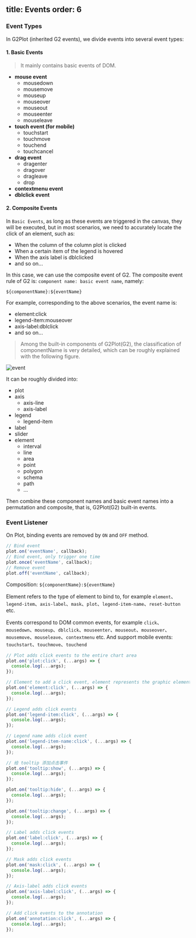 

## title: Events&#xA;order: 6

### Event Types

In G2Plot (inherited G2 events), we divide events into several event types:

#### 1. Basic Events

> It mainly contains basic events of DOM.

*   **mouse event**
    *   mousedown
    *   mousemove
    *   mouseup
    *   mouseover
    *   mouseout
    *   mouseenter
    *   mouseleave
*   **touch event (for mobile)**
    *   touchstart
    *   touchmove
    *   touchend
    *   touchcancel
*   **drag event**
    *   dragenter
    *   dragover
    *   dragleave
    *   drop
*   **contextmenu event**
*   **dblclick event**

#### 2. Composite Events

In `Basic Events`, as long as these events are triggered in the canvas, they will be executed, but in most scenarios, we need to accurately locate the click of an element, such as:

*   When the column of the column plot is clicked
*   When a certain item of the legend is hovered
*   When the axis label is dblclicked
*   and so on...

In this case, we can use the composite event of G2. The composite event rule of G2 is: `component name: basic event name`, namely:

```sign
${componentName}:${eventName}
```

For example, corresponding to the above scenarios, the event name is:

*   element:click
*   legend-item:mouseover
*   axis-label:dblclick
*   and so on...

> Among the built-in components of G2Plot(G2), the classification of componentName is very detailed, which can be roughly explained with the following figure.

<!-- 截图来自于 https://riddle.alibaba-inc.com/riddles/e899cd72 -->

![event](https://gw.alipayobjects.com/mdn/rms_d314dd/afts/img/A\*ZFbySLuhjPsAAAAAAAAAAAAAARQnAQ)

It can be roughly divided into:

*   plot
*   axis
    *   axis-line
    *   axis-label
*   legend
    *   legend-item
*   label
*   slider
*   element
    *   interval
    *   line
    *   area
    *   point
    *   polygon
    *   schema
    *   path
    *   ...

Then combine these component names and basic event names into a permutation and composite, that is, G2Plot(G2) built-in events.

### Event Listener

On Plot, binding events are removed by `ON` and `OFF` method.

```ts
// Bind event
plot.on('eventName', callback);
// Bind event, only trigger one time
plot.once('eventName', callback);
// Remove event
plot.off('eventName', callback);
```

Composition: `${componentName}:${eventName}`

Element refers to the type of element to bind to, for example `element`、`legend-item`、`axis-label`、`mask`、`plot`、`legend-item-name`、`reset-button` etc.

Events correspond to DOM common events, for example `click`、`mousedown`、`mouseup`、`dblclick`、`mouseenter`、`mouseout`、`mouseover`、`mousemove`、`mouseleave`、`contextmenu` etc. And support mobile events: `touchstart`、`touchmove`、`touchend`

```ts
// Plot adds click events to the entire chart area
plot.on('plot:click', (...args) => {
  console.log(...args);
});

// Element to add a click event, element represents the graphic elements, graphical elements, please see: https://g2.antv.vision/en/docs/manual/concepts/element
plot.on('element:click', (...args) => {
  console.log(...args);
});

// Legend adds click events
plot.on('legend-item:click', (...args) => {
  console.log(...args);
});

// Legend name adds click event
plot.on('legend-item-name:click', (...args) => {
  console.log(...args);
});

// 给 tooltip 添加点击事件
plot.on('tooltip:show', (...args) => {
  console.log(...args);
});

plot.on('tooltip:hide', (...args) => {
  console.log(...args);
});

plot.on('tooltip:change', (...args) => {
  console.log(...args);
});

// Label adds click events
plot.on('label:click', (...args) => {
  console.log(...args);
});

// Mask adds click events
plot.on('mask:click', (...args) => {
  console.log(...args);
});

// Axis-label adds click events
plot.on('axis-label:click', (...args) => {
  console.log(...args);
});

// Add click events to the annotation
plot.on('annotation:click', (...args) => {
  console.log(...args);
});
```
